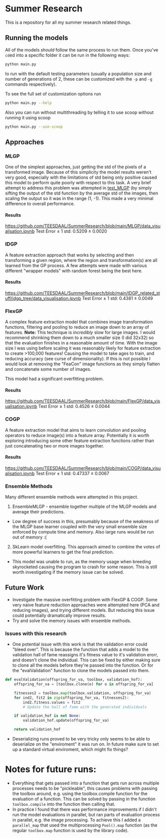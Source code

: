 # Summer Research
This is a repository for all my summer research related things.

## Running the models
All of the models *should* follow the same process to run them. Once you've `cd`ed into a specific folder it can be run in the following ways:
```sh
python main.py
```
to run with the default testing parameters (usually a population size and number of generations of 2, these can be customized with the `-p` and `-g` commands respectively).

To see the full set of customization options run 
```sh
python main.py --help
```

Also you can run without multithreading by telling it to use scoop without running it using scoop
```sh
python main.py --use-scoop
```

## Approaches
### MLGP
One of the simplest approaches, just getting the std of the pixels of a transformed image. Because of this simplicity the model results weren't very good, especially with the limitations of std being only positive caused this model to perform quite poorly with respect to this task. A very brief attempt to address this problem was attempted in [test_MLGP](https://github.com/TEESDAAL/SummerResearch/tree/main/test_MLGP) (by simply sifting the output of the std function by the average std of the images, then scaling the output so it was in the range (1, -1). This made a very minimal difference to overall performance. 

#### Results
https://github.com/TEESDAAL/SummerResearch/blob/main/MLGP/data_visualisation.ipynb
Test Error ± 1 std: 0.5209 ± 0.0020

### IDGP
A feature extraction approach that works by selecting and then transforming a given region, where the region and transformation(s) are all learned from the GP process. A few attempts were made with various different "wrapper models" with random forest being the best here.

#### Results
https://github.com/TEESDAAL/SummerResearch/blob/main/IDGP_related_stuff/idgp_tree/data_visualisation.ipynb
Test Error ± 1 std: 0.4381 ± 0.0049

### FlexGP
A complex feature extraction model that combines image transformation functions, filtering and pooling to reduce an image down to an array of features.
**Note:** This technique is *incredibly* slow for large images. I would recommend shrinking them down to a much smaller size (I did 32x32) so that the evaluation finishes in a reasonable amount of time. With the image size I was using before scaling it was reasonably likely for feature extraction to create >100,000 features! Causing the model to take ages to train, and reducing accuracy (see curse of dimensionality). If this is not possible I would look at removing the "FeaCon" image functions as they simply flatten and concatenate some number of images.

This model had a significant overfitting problem.

#### Results
https://github.com/TEESDAAL/SummerResearch/blob/main/FlexGP/data_visualisation.ipynb
Test Error ± 1 std: 0.4526 ± 0.0044

### COGP
A feature extraction model that aims to learn convolution and pooling operators to reduce image(s) into a feature array. Potentially it is worth exploring introducing some other feature extraction functions rather than just concatenating two or more images together.

#### Results
https://github.com/TEESDAAL/SummerResearch/blob/main/COGP/data_visualisation.ipynb
Test Error ± 1 std: 0.47337 ± 0.0067

### Ensemble Methods
Many different ensemble methods were attempted in this project.
1. EnsembleMLGP - ensemble together multiple of the MLGP models and average their predictions.
  - Low degree of success in this, presumably because of the weakness of the MLGP base learner coupled with the very small ensemble size enforced by compute time and memory. Also large runs would be run out of memory :(
2. SkLearn model overfitting. This approach aimed to combine the votes of more powerful learners to get the final prediction.
  - This model was unable to run, as the memory usage when breeding skyrocketed causing the program to crash for some reason. This is still worth investigating if the memory issue can be solved.

## Future Work
- Investigate the massive overfitting problem with FlexGP & COGP. Some very naive feature reduction approaches were attempted here (PCA and reducing images), and trying different models. But reducing this issue could potentially dramatically improve results.
- Try and solve the memory issues with ensemble methods.


### Issues with this research
- One potential issue with this work is that the validation error could "bleed over". This is because the function that adds a model to the validation hall of fame reassigns it's fitness value to it's validation erorr, and doesn't clone the individual. This can be fixed by either making sure to clone all the models before they're passed into the function. Or for the "evalValidation" function to clone the models passed into them.

```python
def evalValidation(offspring_for_va, toolbox, validation_hof):
    offspring_for_va = [toolbox.clone(o) for o in offspring_for_va]

    fitnesses2 = toolbox.map(toolbox.validation, offspring_for_va)
    for ind2, fit2 in zip(offspring_for_va, fitnesses2):
        ind2.fitness.values = fit2
        # Update the hall of fame with the generated individuals

    if validation_hof is not None:
        validation_hof.update(offspring_for_va)

    return validation_hof
```

- Deserializing runs proved to be very tricky only seems to be able to deserialize on the "enviroment" it was run on. In future make sure to set up a standard virtual enviroment, which might fix things?


# Notes for future runs:
- Everything that gets passed into a function that gets run across multiple processes needs to be "pickleable", this causes problems with passing the toolbox around, e.g. using the toolbox.compile function for the evaluation of a function. This can be solved by passing in the function `toolbox.compile` into the function then calling that.
- In practice I found that there was performance improvements if I didn't run the model evaluations in parallel, but ran parts of evaluation process in parallel, e.g. the image processing. To achieve this I added a `parallel_map` that used the multiprocessing `Pool().map` function (as the regular `toolbox.map` function is used by the library code).

